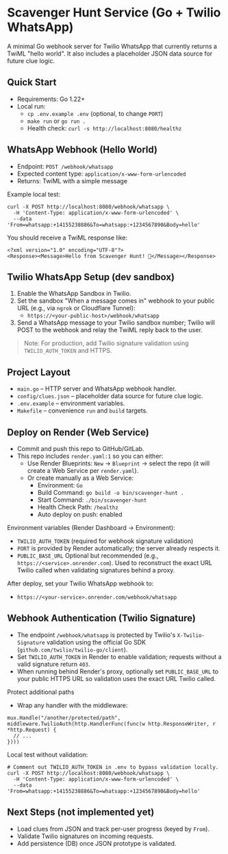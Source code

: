 # Scavenger Hunt Service (Go + Twilio WhatsApp)

A minimal Go webhook server for Twilio WhatsApp that currently returns a TwiML "hello world". It also includes a placeholder JSON data source for future clue logic.

## Quick Start

- Requirements: Go 1.22+
- Local run:
  - `cp .env.example .env` (optional, to change `PORT`)
  - `make run` or `go run .`
  - Health check: `curl -s http://localhost:8080/healthz`

## WhatsApp Webhook (Hello World)

- Endpoint: `POST /webhook/whatsapp`
- Expected content type: `application/x-www-form-urlencoded`
- Returns: TwiML with a simple message

Example local test:

```
curl -X POST http://localhost:8080/webhook/whatsapp \
  -H 'Content-Type: application/x-www-form-urlencoded' \
  --data 'From=whatsapp:+14155238886&To=whatsapp:+1234567890&Body=hello'
```

You should receive a TwiML response like:

```
<?xml version="1.0" encoding="UTF-8"?>
<Response><Message>Hello from Scavenger Hunt! 👋</Message></Response>
```

## Twilio WhatsApp Setup (dev sandbox)

1. Enable the WhatsApp Sandbox in Twilio.
2. Set the sandbox "When a message comes in" webhook to your public URL (e.g., via `ngrok` or Cloudflare Tunnel):
   - `https://<your-public-host>/webhook/whatsapp`
3. Send a WhatsApp message to your Twilio sandbox number; Twilio will POST to the webhook and relay the TwiML reply back to the user.

> Note: For production, add Twilio signature validation using `TWILIO_AUTH_TOKEN` and HTTPS.

## Project Layout

- `main.go` – HTTP server and WhatsApp webhook handler.
- `config/clues.json` – placeholder data source for future clue logic.
- `.env.example` – environment variables.
- `Makefile` – convenience `run` and `build` targets.

## Deploy on Render (Web Service)

- Commit and push this repo to GitHub/GitLab.
- This repo includes `render.yaml:1` so you can either:
  - Use Render Blueprints: `New` → `Blueprint` → select the repo (it will create a Web Service per `render.yaml`).
  - Or create manually as a Web Service:
    - Environment: `Go`
    - Build Command: `go build -o bin/scavenger-hunt .`
    - Start Command: `./bin/scavenger-hunt`
    - Health Check Path: `/healthz`
    - Auto deploy on push: enabled

Environment variables (Render Dashboard → Environment):
- `TWILIO_AUTH_TOKEN` (required for webhook signature validation)
- `PORT` is provided by Render automatically; the server already respects it.
- `PUBLIC_BASE_URL` Optional but recommended (e.g., `https://<service>.onrender.com`). Used to reconstruct the exact URL Twilio called when validating signatures behind a proxy.

After deploy, set your Twilio WhatsApp webhook to:
- `https://<your-service>.onrender.com/webhook/whatsapp`

## Webhook Authentication (Twilio Signature)

- The endpoint `/webhook/whatsapp` is protected by Twilio's `X-Twilio-Signature` validation using the official Go SDK (`github.com/twilio/twilio-go/client`).
- Set `TWILIO_AUTH_TOKEN` in Render to enable validation; requests without a valid signature return `403`.
- When running behind Render's proxy, optionally set `PUBLIC_BASE_URL` to your public HTTPS URL so validation uses the exact URL Twilio called.

Protect additional paths
- Wrap any handler with the middleware:

```
mux.Handle("/another/protected/path", middleware.TwilioAuth(http.HandlerFunc(func(w http.ResponseWriter, r *http.Request) {
  // ...
})))
```

Local test without validation:

```
# Comment out TWILIO_AUTH_TOKEN in .env to bypass validation locally.
curl -X POST http://localhost:8080/webhook/whatsapp \
  -H 'Content-Type: application/x-www-form-urlencoded' \
  --data 'From=whatsapp:+14155238886&To=whatsapp:+1234567890&Body=hello'
```

## Next Steps (not implemented yet)

- Load clues from JSON and track per-user progress (keyed by `From`).
- Validate Twilio signatures on incoming requests.
- Add persistence (DB) once JSON prototype is validated.
